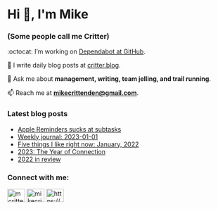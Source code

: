 # Hi 👋, I'm Mike
### (Some people call me Critter)

:octocat: I’m working on [Dependabot at GitHub](https://github.com/features/security).

📝 I write daily blog posts at [critter.blog](https://critter.blog).

💬 Ask me about **management, writing, team jelling, and trail running**.

📫 Reach me at **mikecrittenden@gmail.com**.

### Latest blog posts
<!-- BLOG-POST-LIST:START -->
- [Apple Reminders sucks at subtasks](https://critter.blog/2023/01/02/apple-reminders-sucks-at-subtasks/)
- [Weekly journal: 2023-01-01](https://critter.blog/2023/01/01/weekly-journal-2023-01-01/)
- [Five things I like right now: January, 2022](https://critter.blog/2022/12/30/five-things-i-like-right-now-january-2022-2/)
- [2023: The Year of Connection](https://critter.blog/2022/12/29/2023-the-year-of-connection/)
- [2022 in review](https://critter.blog/2022/12/28/2022-in-review/)
<!-- BLOG-POST-LIST:END -->

<h3 align="left">Connect with me:</h3>
<p align="left">
<a href="https://twitter.com/mcrittenden" target="blank"><img align="center" src="https://raw.githubusercontent.com/rahuldkjain/github-profile-readme-generator/master/src/images/icons/Social/twitter.svg" alt="mcrittenden" height="30" width="40" /></a>
<a href="https://linkedin.com/in/mikecrittenden" target="blank"><img align="center" src="https://raw.githubusercontent.com/rahuldkjain/github-profile-readme-generator/master/src/images/icons/Social/linked-in-alt.svg" alt="mikecrittenden" height="30" width="40" /></a>
<a href="https://critter.blog/feed/" target="blank"><img align="center" src="https://raw.githubusercontent.com/rahuldkjain/github-profile-readme-generator/master/src/images/icons/Social/rss.svg" alt="https://critter.blog/feed/" height="30" width="40" /></a>
</p>
